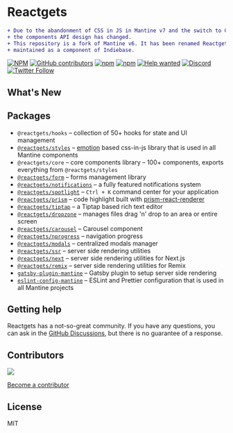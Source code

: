 # Reactgets

```diff
+ Due to the abandonment of CSS in JS in Mantine v7 and the switch to CSS modules,
+ the components API design has changed.
+ This repository is a fork of Mantine v6. It has been renamed Reactgets and will continue to be
+ maintained as a component of Indiebase.
```

[![NPM](https://img.shields.io/npm/l/@reactgets/core)](https://github.com/mantinedev/mantine/blob/master/LICENSE)
[![GitHub contributors](https://img.shields.io/github/contributors/mantinedev/mantine)](https://github.com/mantinedev/mantine/graphs/contributors)
[![npm](https://img.shields.io/npm/v/@reactgets/core)](https://www.npmjs.com/package/@reactgets/core)
[![npm](https://img.shields.io/npm/dm/@reactgets/hooks)](https://www.npmjs.com/package/@reactgets/hooks)
[![Help wanted](https://img.shields.io/github/labels/mantinedev/mantine/help%20wanted?label=Contribute)](https://github.com/mantinedev/mantine/labels/help%20wanted)
[![Discord](https://img.shields.io/badge/Chat%20on-Discord-%235865f2)](https://discord.gg/wbH82zuWMN)
[![Twitter Follow](https://img.shields.io/twitter/follow/mantinedev?style=social)](https://twitter.com/mantinedev)

## What's New

## Packages

- `@reactgets/hooks` – collection of 50+ hooks for state and UI management
- [`@reactgets/styles`](https://mantine.dev/styles/create-styles/) – [emotion](https://emotion.sh/) based css-in-js library that is used in all Mantine components
- `@reactgets/core` – core components library – 100+ components, exports everything from `@reactgets/styles`
- [`@reactgets/form`](https://mantine.dev/form/use-form/) – forms management library
- [`@reactgets/notifications`](https://mantine.dev/others/notifications/) – a fully featured notifications system
- [`@reactgets/spotlight`](https://mantine.dev/others/spotlight/) – `Ctrl + K` command center for your application
- [`@reactgets/prism`](https://mantine.dev/others/prism/) – code highlight built with [prism-react-renderer](https://github.com/FormidableLabs/prism-react-renderer)
- [`@reactgets/tiptap`](https://mantine.dev/others/tiptap/) – a Tiptap based rich text editor
- [`@reactgets/dropzone`](https://mantine.dev/others/dropzone/) – manages files drag 'n' drop to an area or entire screen
- [`@reactgets/carousel`](https://mantine.dev/others/carousel/) – Carousel component
- [`@reactgets/nprogress`](https://mantine.dev/others/nprogress/) – navigation progress
- [`@reactgets/modals`](https://mantine.dev/others/modals/) – centralized modals manager
- [`@reactgets/ssr`](https://mantine.dev/guides/ssr/) – server side rendering utilities
- [`@reactgets/next`](https://mantine.dev/guides/next/) – server side rendering utilities for Next.js
- [`@reactgets/remix`](https://mantine.dev/guides/remix/) – server side rendering utilities for Remix
- [`gatsby-plugin-mantine`](https://mantine.dev/guides/gatsby/) – Gatsby plugin to setup server side rendering
- [`eslint-config-mantine`](https://www.npmjs.com/package/eslint-config-mantine) – ESLint and Prettier configuration that is used in all Mantine projects

## Getting help

Reactgets has a not-so-great community. If you have any questions, you can ask in the [GitHub Discussions](https://github.com/indiebase/reactgets/discussions), but there is no guarantee of a response.

## Contributors

<a href="https://github.com/mantinedev/mantine/graphs/contributors">
  <img src="https://contrib.rocks/image?repo=mantinedev/mantine" />
</a>

[Become a contributor](https://mantine.dev/pages/contributing/)

## License

MIT
